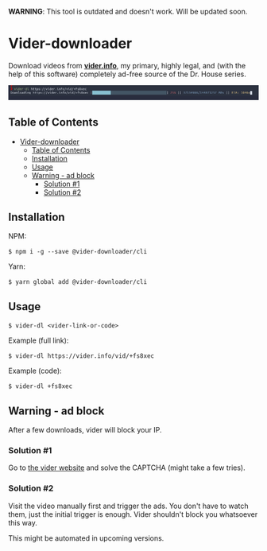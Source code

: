 **WARNING**: This tool is outdated and doesn't work. Will be updated soon.

# Vider-downloader

Download videos from [**vider.info**](https://vider.info/), my primary, highly legal, and (with the help of this software) completely ad-free source of the Dr. House series.

![](docs/screen.png)

## Table of Contents

- [Vider-downloader](#vider-downloader)
  - [Table of Contents](#table-of-contents)
  - [Installation](#installation)
  - [Usage](#usage)
  - [Warning - ad block](#warning---ad-block)
    - [Solution #1](#solution-1)
    - [Solution #2](#solution-2)

## Installation

NPM:

```
$ npm i -g --save @vider-downloader/cli
```

Yarn:

```
$ yarn global add @vider-downloader/cli
```

## Usage

```
$ vider-dl <vider-link-or-code>
```

Example (full link):

```
$ vider-dl https://vider.info/vid/+fs8xec
```

Example (code):

```
$ vider-dl +fs8xec
```

## Warning - ad block

After a few downloads, vider will block your IP.

### Solution #1

Go to [the vider website](https://vider.info/) and solve the CAPTCHA (might take a few tries).

### Solution #2

Visit the video manually first and trigger the ads. You don't have to watch them, just the initial trigger is enough. Vider shouldn't block you whatsoever this way.

This might be automated in upcoming versions.
